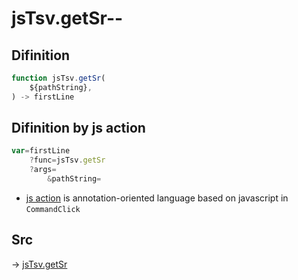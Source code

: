 # jsTsv.getSr--

## Difinition

```js.js
function jsTsv.getSr(
	${pathString},
) -> firstLine
```




## Difinition by js action

```js.js
var=firstLine
	?func=jsTsv.getSr
	?args=
		&pathString=
```

- [js action](#) is annotation-oriented language based on javascript in `CommandClick`



## Src

-> [jsTsv.getSr](https://github.com/puutaro/CommandClick/blob/master/app/src/main/java/com/puutaro/commandclick/fragment_lib/terminal_fragment/js_interface/tsv/JsTsv.kt#L43)


